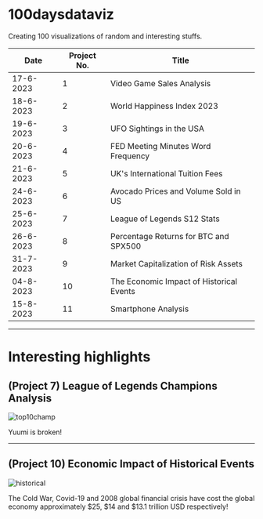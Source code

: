 # 100daysdataviz
Creating 100 visualizations of random and interesting stuffs.

| Date | Project No. | Title |
| ------------ | ----- | ------------------ |
| 17-6-2023 | 1 | Video Game Sales Analysis |
| 18-6-2023 | 2 | World Happiness Index 2023 |
| 19-6-2023 | 3 | UFO Sightings in the USA |
| 20-6-2023 | 4 | FED Meeting Minutes Word Frequency|
| 21-6-2023 | 5 | UK's International Tuition Fees |
| 24-6-2023 | 6 | Avocado Prices and Volume Sold in US |
| 25-6-2023 | 7 | League of Legends S12 Stats |
| 26-6-2023 | 8 | Percentage Returns for BTC and SPX500 |
| 31-7-2023 | 9 | Market Capitalization of Risk Assets |
| 04-8-2023 | 10 | The Economic Impact of Historical Events |
| 15-8-2023 | 11 | Smartphone Analysis |

--- 

# Interesting highlights
<h2>(Project 7) League of Legends Champions Analysis</h2>

![top10champ](https://github.com/owaikien/100daysdataviz/blob/main/1-10/7_league/top10champs.png)

Yuumi is broken!

---

<h2>(Project 10) Economic Impact of Historical Events</h2>

![historical](https://github.com/owaikien/100daysdataviz/blob/main/1-10/10_historicalevents/events.png)

The Cold War, Covid-19 and 2008 global financial crisis have cost the global economy approximately $25, $14 and $13.1 trillion USD respectively!
